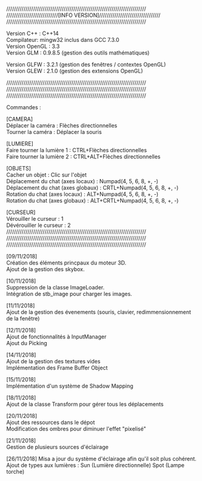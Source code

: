 /////////////////////////////////////////////////////////////////////////  
///////////////////////////[INFO VERSION]////////////////////////////////  
/////////////////////////////////////////////////////////////////////////  

Version C++ : C++14  
Compilateur: mingw32 inclus dans GCC 7.3.0  
Version OpenGL : 3.3  
Version GLM  : 0.9.8.5 	(gestion des outils mathématiques)  
  
Version GLFW : 3.2.1   	(gestion des fenêtres / contextes OpenGL)  
Version GLEW : 2.1.0	(gestion des extensions OpenGL)  

/////////////////////////////////////////////////////////////////////////  
/////////////////////////////////////////////////////////////////////////  
/////////////////////////////////////////////////////////////////////////  
   
Commandes :  
  
[CAMERA]  
Déplacer la caméra : Flèches directionnelles  
Tourner la caméra : Déplacer la souris  
  
[LUMIERE]  
Faire tourner la lumière 1 : CTRL+Flèches directionnelles  
Faire tourner la lumière 2 : CTRL+ALT+Flèches directionnelles  
  
[OBJETS]  
Cacher un objet : Clic sur l'objet  
Déplacement du chat (axes locaux) : Numpad(4, 5, 6, 8, +, -)  
Déplacement du chat (axes globaux) : CRTL+Numpad(4, 5, 6, 8, +, -)  
Rotation du chat (axes locaux) : ALT+Numpad(4, 5, 6, 8, +, -)  
Rotation du chat (axes globaux) : ALT+CRTL+Numpad(4, 5, 6, 8, +, -)  
  
[CURSEUR]  
Vérouiller le curseur : 1  
Dévérouiller le curseur : 2  
/////////////////////////////////////////////////////////////////////////  
/////////////////////////////////////////////////////////////////////////  
/////////////////////////////////////////////////////////////////////////  

[09/11/2018]  
Création des éléments princpaux du moteur 3D.  
Ajout de la gestion des skybox.  
  
[10/11/2018]  
Suppression de la classe ImageLoader.  
Intégration de stb_image pour charger les images.  
  
[11/11/2018]  
Ajout de la gestion des évenements (souris, clavier, redimmensionnement de la fenêtre)  
  
[12/11/2018]  
Ajout de fonctionnalités à InputManager  
Ajout du Picking  
  
[14/11/2018]  
Ajout de la gestion des textures vides  
Implémentation des Frame Buffer Object  
  
[15/11/2018]  
Implémentation d'un système de Shadow Mapping  
  
[18/11/2018]  
Ajout de la classe Transform pour gérer tous les déplacements 
  
[20/11/2018]  
Ajout des ressources dans le dépot  
Modification des ombres pour diminuer l'effet "pixelisé"  
  
[21/11/2018]  
Gestion de plusieurs sources d'éclairage  

[26/11/2018]
Misa a jour du système d'éclairage afin qu'il soit plus cohérent.
Ajout de types aux lumières :
	Sun (Lumière directionnelle)
	Spot (Lampe torche)
